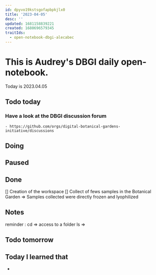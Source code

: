 ```yaml
---
id: dpyvo19kstsgofapbpkjlx0
title: '2023-04-05'
desc: ''
updated: 1681158839221
created: 1680696579345
traitIds:
  - open-notebook-dbgi-alecabec
---
```


# This is Audrey's DBGI daily open-notebook.

Today is 2023.04.05

## Todo today

### Have a look at the DBGI discussion forum
    - https://github.com/orgs/digital-botanical-gardens-initiative/discussions

###
###

## Doing

## Paused

## Done
 [] Creation of the workspace 
 [] Collect of fews samples in the Botanical Garden => Samples collected were directly frozen and lyophilized  

## Notes
reminder : 
cd => access to a folder 
ls => 



## Todo tomorrow

###
###
###


## Today I learned that

- 